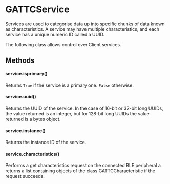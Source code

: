 # GATTCService

Services are used to categorise data up into specific chunks of data known as characteristics. A service may have multiple characteristics, and each service has a unique numeric ID called a UUID.

The following class allows control over Client services.

## Methods

#### service.isprimary\(\)

Returns `True` if the service is a primary one. `False` otherwise.

#### service.uuid\(\)

Returns the UUID of the service. In the case of 16-bit or 32-bit long UUIDs, the value returned is an integer, but for 128-bit long UUIDs the value returned is a bytes object.

#### service.instance\(\)

Returns the instance ID of the service.

#### service.characteristics\(\)

Performs a get characteristics request on the connected BLE peripheral a returns a list containing objects of the class GATTCCharacteristic if the request succeeds.

